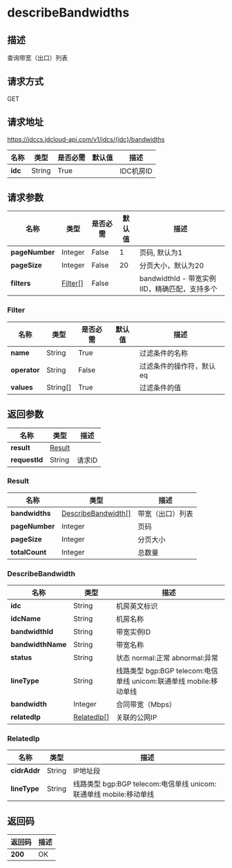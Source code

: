 # describeBandwidths


## 描述
查询带宽（出口）列表

## 请求方式
GET

## 请求地址
https://jdccs.jdcloud-api.com/v1/idcs/{idc}/bandwidths

|名称|类型|是否必需|默认值|描述|
|---|---|---|---|---|
|**idc**|String|True| |IDC机房ID|

## 请求参数
|名称|类型|是否必需|默认值|描述|
|---|---|---|---|---|
|**pageNumber**|Integer|False|1|页码, 默认为1|
|**pageSize**|Integer|False|20|分页大小，默认为20|
|**filters**|[Filter[]](describebandwidths#filter)|False| |bandwidthId - 带宽实例IID，精确匹配，支持多个<br>|

### <div id="filter">Filter</div>
|名称|类型|是否必需|默认值|描述|
|---|---|---|---|---|
|**name**|String|True| |过滤条件的名称|
|**operator**|String|False| |过滤条件的操作符，默认eq|
|**values**|String[]|True| |过滤条件的值|

## 返回参数
|名称|类型|描述|
|---|---|---|
|**result**|[Result](describebandwidths#result)| |
|**requestId**|String|请求ID|

### <div id="result">Result</div>
|名称|类型|描述|
|---|---|---|
|**bandwidths**|[DescribeBandwidth[]](describebandwidths#describebandwidth)|带宽（出口）列表|
|**pageNumber**|Integer|页码|
|**pageSize**|Integer|分页大小|
|**totalCount**|Integer|总数量|
### <div id="describebandwidth">DescribeBandwidth</div>
|名称|类型|描述|
|---|---|---|
|**idc**|String|机房英文标识|
|**idcName**|String|机房名称|
|**bandwidthId**|String|带宽实例ID|
|**bandwidthName**|String|带宽名称|
|**status**|String|状态 normal:正常 abnormal:异常|
|**lineType**|String|线路类型 bgp:BGP telecom:电信单线 unicom:联通单线 mobile:移动单线|
|**bandwidth**|Integer|合同带宽（Mbps）|
|**relatedIp**|[RelatedIp[]](describebandwidths#relatedip)|关联的公网IP|
### <div id="relatedip">RelatedIp</div>
|名称|类型|描述|
|---|---|---|
|**cidrAddr**|String|IP地址段|
|**lineType**|String|线路类型 bgp:BGP telecom:电信单线 unicom:联通单线 mobile:移动单线|

## 返回码
|返回码|描述|
|---|---|
|**200**|OK|
